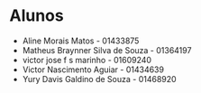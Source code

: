 # Alunos

* Aline Morais Matos - 01433875
* Matheus Braynner Silva de Souza - 01364197
* victor jose f s marinho - 01609240
* Victor Nascimento Aguiar - 01434639
* Yury Davis Galdino de Souza - 01468920
